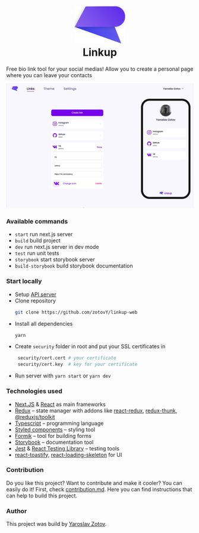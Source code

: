 <h1 align="center">
	<img src="https://github.com/zotovY/linkup-web/blob/main/.github/logo.png?raw=true" height="100px" />
	<br/>
	Linkup
</h1>


Free bio link tool for your social medias! Allow you to create a personal page where you 
can leave your contacts

![Linkup preview](./.github/screenshot.png)

### Available commands

- ``start`` run next.js server
- ``build`` build project
- ``dev`` run next.js server in dev mode
- ``test`` run unit tests
- ``storybook`` start storybook server
- ``build-storybook`` build storybook documentation

### Start locally

- Setup [API server](https://github.com/zotovY/linkup-api)
- Clone repository
  ```bash
  git clone https://github.com/zotovY/linkup-web
  ```
- Install all dependencies
  ```bash
  yarn
  ``` 
- Create ``security`` folder in root and put your SSL certificates in
   ```bash
    security/cert.cert # your certificate
    security/cert.key  # key for your certificate 
   ```
- Run server with ``yarn start`` or ``yarn dev``


### Technologies used 
 - [Next.JS](https://nextjs.org/) & [React](https://reactjs.org/) as main frameworks
 - [Redux](https://redux.js.org/) – state manager with addons like [react-redux](), [redux-thunk](https://github.com/reduxjs/redux-thunk), [@reduxjs/toolkit](https://github.com/reduxjs/redux-toolkit)
 - [Typescript](https://www.typescriptlang.org/)  – programming language
 - [Styled components](https://github.com/styled-components/styled-components) – styling tool
 - [Formik](https://github.com/formium/formik) – tool for building forms
 - [Storybook](https://storybook.js.org/) – documentation tool
 - [Jest](https://github.com/facebook/jest) & [React Testing Library](https://testing-library.com/docs/react-testing-library/intro/) – testing tools
 - [react-toastify](https://github.com/fkhadra/react-toastify), [react-loading-skeleton](https://github.com/dvtng/react-loading-skeleton) for UI

### Contribution
Do you like this project? Want to contribute and make it cooler? 
You can easily do it! First, check 
[contribution.md](https://github.com/zotovY/linkup-web/blob/main/contribution.md). 
Here you can find instructions that can help to build this project. 

### Author
This project was build by [Yaroslav Zotov](https://linktr.ee/zotovy).


